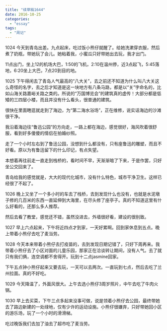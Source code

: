 ```yaml
---
title: "续草稿1644"
date: 2016-10-25
categories: 
  - "essay"
tags: 
  - "周记"
---
```


1024 今天到青岛出差。九点起床，吃过饭小熊仔就醒了。给她洗漱穿衣服，然后煮了奶瓶，带她玩了会儿。她粘着我，小蜜瓜只好带她出去玩，我才出门。

11点出门，坐上12的机场大巴，1:50的飞机，2:10在温州停，近3点起飞，5:45落地，6:20坐上大巴，7点20到目的地。

1025 下午得闲去了青岛人气最高的“八大关”，去之前还不知道为什么叫八大关这么奇怪的名字，去之后才知道是这一块地方有八条马路，都是以“关”字命名的，比如山海关路嘉峪关路之类的。所说的“万国博览会”的建筑真的虚传！大部分都是低矮的三四层小楼，而且并没有什么看头，很普通的建筑。

很快在里面瞎逛就走到了海边，为“第二海水浴场”，正在维修，说实话海边的沙滩很干净。

我沿着海边往“鲁迅公园”的方向走，一路上都在海边，感觉很好，海风吹着很舒服，看到好多傻傻的情侣在拍婚纱照。

走了一个小时左右到了鲁迅公园，没想到什么都没有，只有座鲁迅的雕塑，而且不好看。原以为有鲁迅留下的什么印记，有点失望。

本想着再往前走一直走到栈桥的，看时间不早，天渐渐暗了下来，于是作罢，只好坐公交回来了。

青岛给我的感觉就是，大大的现代化城市，没有什么特色，城市干净卫生。这样已经很了不起了。

1026 晚上又坐了一个多小时的车去了栈桥，去到发现什么也没有，也就是水泥墩子修的几百米的东西一直延伸到大海里，在尽头修了座亭子。真的不知道这里有什么好看的，还那么多人推荐。

然后去看了教堂，感觉还不错，虽然没进去，外墙很好看，建设的很别致。

1027 早上六点起来，下午将近四点才到家，一天好累啊。回到家休息到五点。晚上带着小熊仔去吃了麦当劳。

1028 今天本来带着小熊仔去打疫苗的，去到发现日期记错了，只好下周再来。我带着小熊仔去了小区对面的儿童乐园，那家正在洽谈转让期间，没有人气。去了就只有我们俩，连空调都不舍得开。玩到十二点jasmine回家。

下午五点钟小熊仔起来又要去玩，一天可以去两次。一直玩到七点，然后去吃了兰州拉面。真的不好吃。

1029 今天降温了，外面风很大。上午去选小熊仔3周岁照片，中午去吃了牛肉火锅。

1030 早上去买菜，下午三点多起来没事可做，说是领着小熊仔去公园，最终带她去了路边新建的一处绿地，仅有少许的运动设施。小熊仔很嫌弃，只好带她回小区的游乐场，玩了一个小时的滑滑梯。

吃过晚饭我们去加了油去了超市吃了麦当劳。

